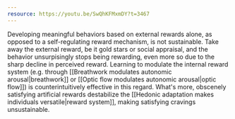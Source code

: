 ```yaml
---
resource: https://youtu.be/SwQhKFMxmDY?t=3467
---
```


Developing meaningful behaviors based on external rewards alone, as opposed to a self-regulating reward mechanism, is not sustainable. Take away the external reward, be it gold stars or social appraisal, and the behavior unsurpisingly stops being rewarding, even more so due to the sharp decline in perceived reward. Learning to modulate the internal reward system (e.g. through [[Breathwork modulates autonomic arousal|breathwork]] or [[Optic flow modulates autonomic arousal|optic flow]]) is counterintuitively effective in this regard. What's more, obscenely satisfying artificial rewards destabilize the [[Hedonic adaptation makes individuals versatile|reward system]], making satisfying cravings unsustainable.  